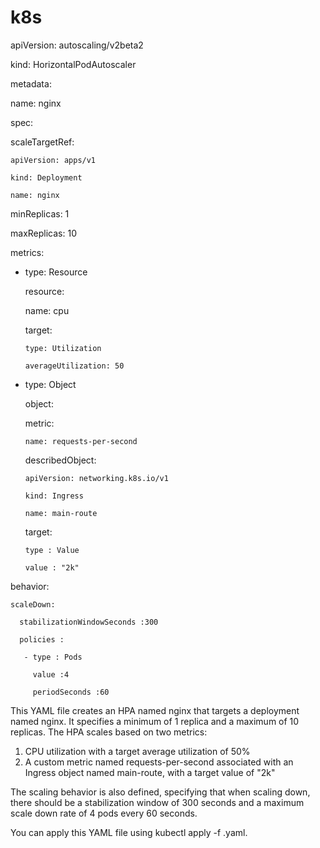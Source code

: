 # k8s

apiVersion: autoscaling/v2beta2

kind: HorizontalPodAutoscaler

metadata:

  name: nginx
  
spec:

  scaleTargetRef:
  
    apiVersion: apps/v1
    
    kind: Deployment
    
    name: nginx
    
  minReplicas: 1
  
  maxReplicas: 10
  
  metrics:
  
  - type: Resource
 
    resource:
    
      name: cpu
      
      target:
      
        type: Utilization
        
        averageUtilization: 50
        
  - type: Object
 
    object:
    
      metric:
      
        name: requests-per-second
        
      describedObject:
      
        apiVersion: networking.k8s.io/v1
        
        kind: Ingress
        
        name: main-route
        
      target:
      
        type : Value 
        
        value : "2k"
        
  behavior:
  
    scaleDown:
    
      stabilizationWindowSeconds :300 
      
      policies :
      
       - type : Pods 
       
         value :4 
         
         periodSeconds :60 
         

This YAML file creates an HPA named nginx that targets a deployment named nginx. It specifies a minimum of 1 replica and a maximum of 10 replicas. The HPA scales based on two metrics:

1. CPU utilization with a target average utilization of 50%
2. A custom metric named requests-per-second associated with an Ingress object named main-route, with a target value of "2k"

The scaling behavior is also defined, specifying that when scaling down, there should be a stabilization window of 300 seconds and a maximum scale down rate of 4 pods every 60 seconds.

You can apply this YAML file using kubectl apply -f <filename>.yaml.
